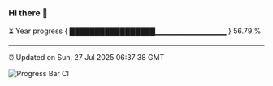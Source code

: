 ### Hi there 👋

⏳ Year progress { █████████████████▁▁▁▁▁▁▁▁▁▁▁▁▁ } 56.79 %

---

⏰ Updated on Sun, 27 Jul 2025 06:37:38 GMT

![Progress Bar CI](https://github.com/ZhaoGui/ZhaoGui/workflows/Progress%20Bar%20CI/badge.svg)
